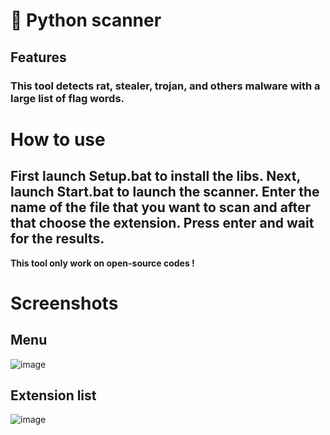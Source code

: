 # 🐍 Python scanner

## Features

### This tool detects rat, stealer, trojan, and others malware with a large list of flag words.

# How to use

## First launch Setup.bat to install the libs. Next, launch Start.bat to launch the scanner. Enter the name of the file that you want to scan and after that choose the extension. Press enter and wait for the results.

**This tool only work on open-source codes !**

# Screenshots

## Menu
![image](https://github.com/user-attachments/assets/9aa2390d-7735-45c0-b6c4-716370628645)

## Extension list
![image](https://github.com/user-attachments/assets/5634a8ff-b215-4905-9dc9-64287355938c)

